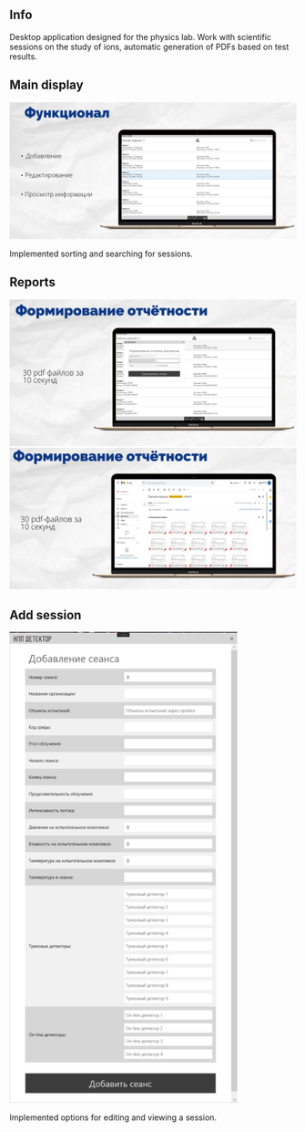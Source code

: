 ## Info

Desktop application designed for the physics lab. Work with scientific sessions on the study of ions, automatic generation of PDFs based on test results.

## Main display

<img src="https://github.com/VadimOcLock/HackathonClient/blob/master/HackathonClient/Images/Screens/main_func.jpg" width="900" alt="main_func"/>

Implemented sorting and searching for sessions.

## Reports 

<img src="https://github.com/VadimOcLock/HackathonClient/blob/master/HackathonClient/Images/Screens/pdf_report.jpg" width="900" alt="main_func"/>

<img src="https://github.com/VadimOcLock/HackathonClient/blob/master/HackathonClient/Images/Screens/pdf_report_result.jpg" width="900" alt="main_func"/>


## Add session

<img src="https://github.com/VadimOcLock/HackathonClient/blob/master/HackathonClient/Images/Screens/add_session.jpg" width="400" alt="main_func"/>

Implemented options for editing and viewing a session.
